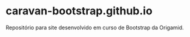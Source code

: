 # caravan-bootstrap.github.io
 Repositório para site desenvolvido em curso de Bootstrap da Origamid.
